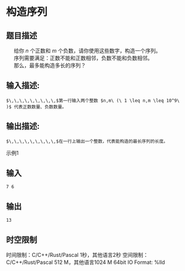 # 构造序列

## 题目描述

$\,\,\,\,\,\,\,\,\,$给你 $n$ 个正数和 $m$ 个负数，请你使用这些数字，构造一个序列。  
$\,\,\,\,\,\,\,\,\,$序列需要满足：正数不能和正数相邻，负数不能和负数相邻。  
$\,\,\,\,\,\,\,\,\,$那么，最多能构造多长的序列？

## 输入描述:
    
    
    $\,\,\,\,\,\,\,\,\,$第一行输入两个整数 $n,m\ (\ 1 \leq n,m \leq 10^9\ )$ 代表正数数量、负数数量。

## 输出描述:
    
    
    $\,\,\,\,\,\,\,\,\,$在一行上输出一个整数，代表能构造的最长序列的长度。

示例1 

## 输入
    
    
    7 6

## 输出
    
    
    13


## 时空限制

时间限制：C/C++/Rust/Pascal 1秒，其他语言2秒
空间限制：C/C++/Rust/Pascal 512 M，其他语言1024 M
64bit IO Format: %lld